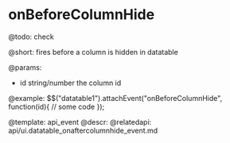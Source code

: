 onBeforeColumnHide
=============

@todo:
	check 

@short:
	fires before a column is hidden in datatable

@params:

- id		string/number		the column id

@example:
$$("datatable1").attachEvent("onBeforeColumnHide", function(id){
	// some code 
});

@template:	api_event
@descr:
@relatedapi:
api/ui.datatable_onaftercolumnhide_event.md

